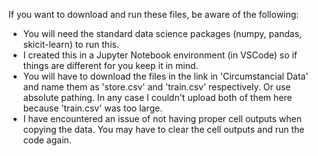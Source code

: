 If you want to download and run these files, be aware of the following:

- You will need the standard data science packages (numpy, pandas, skicit-learn) to run this.
- I created this in a Jupyter Notebook environment (in VSCode) so if things are different for you keep it in mind.
- You will have to download the files in the link in 'Circumstancial Data' and name them as 'store.csv' and 'train.csv' respectively. Or use absolute pathing. In any case I couldn't upload both of them here because 'train.csv' was too large.
- I have encountered an issue of not having proper cell outputs when copying the data. You may have to clear the cell outputs and run the code again.
